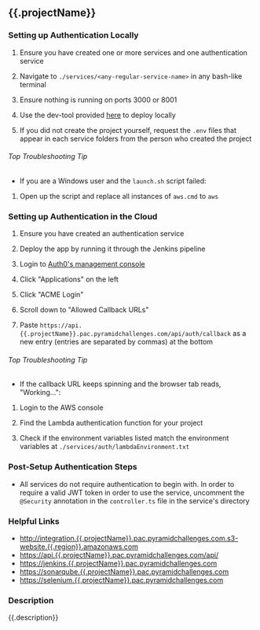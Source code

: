 ## {{.projectName}}

### Setting up Authentication Locally

1. Ensure you have created one or more services and one authentication service

2. Navigate to `./services/<any-regular-service-name>` in any bash-like terminal

3. Ensure nothing is running on ports 3000 or 8001

4. Use the dev-tool provided [here](https://pac-dev-tools.s3.us-east-2.amazonaws.com/) to deploy locally 

5. If you did not create the project yourself, request the `.env` files that appear in each service folders from the person who created the project

###### Top Troubleshooting Tip

* If you are a Windows user and the `launch.sh` script failed:

1. Open up the script and replace all instances of `aws.cmd` to `aws`



### Setting up Authentication in the Cloud

1. Ensure you have created an authentication service

2. Deploy the app by running it through the Jenkins pipeline

3. Login to [Auth0's management console](https://manage.auth0.com/dashboard/us/pyramidsystems/)

4. Click "Applications" on the left

5. Click "ACME Login"

6. Scroll down to "Allowed Callback URLs"

7. Paste `https://api.{{.projectName}}.pac.pyramidchallenges.com/api/auth/callback` as a new entry (entries are separated by commas) at the bottom

###### Top Troubleshooting Tip

* If the callback URL keeps spinning and the browser tab reads, "Working...":

1. Login to the AWS console

2. Find the Lambda authentication function for your project

3. Check if the environment variables listed match the environment variables at `./services/auth/lambdaEnvironment.txt`



### Post-Setup Authentication Steps

* All services do not require authentication to begin with. In order to require a valid JWT token in order to use the service, uncomment the `@Security` annotation in the `controller.ts` file in the service's directory



### Helpful Links

* [http://integration.{{.projectName}}.pac.pyramidchallenges.com.s3-website.{{.region}}.amazonaws.com](http://integration.{{.projectName}}.pac.pyramidchallenges.com.s3-website.{{.region}}.amazonaws.com)
* [https://api.{{.projectName}}.pac.pyramidchallenges.com/api/<service-name>](https://api.{{.projectName}}.pac.pyramidchallenges.com/api/<service-name>)
* [https://jenkins.{{.projectName}}.pac.pyramidchallenges.com](https://jenkins.{{.projectName}}.pac.pyramidchallenges.com)
* [https://sonarqube.{{.projectName}}.pac.pyramidchallenges.com](https://sonarqube.{{.projectName}}.pac.pyramidchallenges.com)
* [https://selenium.{{.projectName}}.pac.pyramidchallenges.com](https://selenium.{{.projectName}}.pac.pyramidchallenges.com)



### Description

{{.description}}
